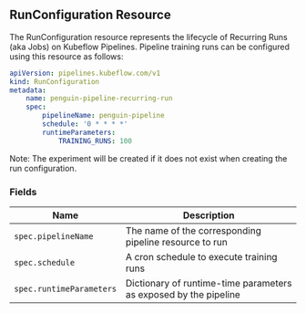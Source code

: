 ## RunConfiguration Resource

The RunConfiguration resource represents the lifecycle of Recurring Runs (aka Jobs) on Kubeflow Pipelines.
Pipeline training runs can be configured using this resource as follows:

```yaml
apiVersion: pipelines.kubeflow.com/v1
kind: RunConfiguration
metadata:
    name: penguin-pipeline-recurring-run
    spec:
        pipelineName: penguin-pipeline
        schedule: '0 * * * *'
        runtimeParameters:
            TRAINING_RUNS: 100
```

Note: The experiment will be created if it does not exist when creating the run configuration.

### Fields

| Name | Description |
| --- | --- |
| `spec.pipelineName` | The name of the corresponding pipeline resource to run |
| `spec.schedule` | A cron schedule to execute training runs |
| `spec.runtimeParameters` | Dictionary of runtime-time parameters as exposed by the pipeline |

